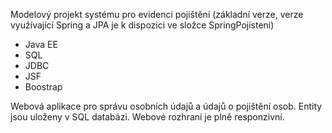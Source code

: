 Modelový projekt systému pro evidenci pojištění
(základní verze, verze využívající Spring a JPA je k dispozici ve složce SpringPojisteni)

- Java EE
- SQL
- JDBC
- JSF
- Boostrap
    
Webová aplikace pro správu osobních údajů a údajů o pojištění osob. Entity jsou uloženy v SQL databázi. Webové rozhraní je plně responzivní.

